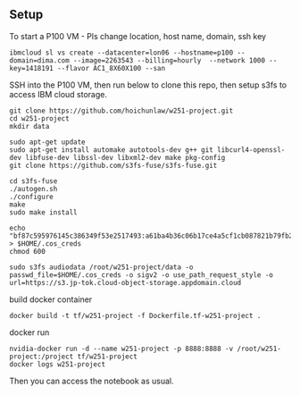 ## Setup

To start a P100 VM - Pls change location, host name, domain, ssh key

```
ibmcloud sl vs create --datacenter=lon06 --hostname=p100 --domain=dima.com --image=2263543 --billing=hourly  --network 1000 --key=1418191 --flavor AC1_8X60X100 --san
```

SSH into the P100 VM, then run below to clone this repo, then setup s3fs to access IBM cloud storage.

```
git clone https://github.com/hoichunlaw/w251-project.git
cd w251-project
mkdir data

sudo apt-get update
sudo apt-get install automake autotools-dev g++ git libcurl4-openssl-dev libfuse-dev libssl-dev libxml2-dev make pkg-config
git clone https://github.com/s3fs-fuse/s3fs-fuse.git

cd s3fs-fuse
./autogen.sh
./configure
make
sudo make install

echo "bf87c595976145c386349f53e2517493:a61ba4b36c06b17ce4a5cf1cb087821b79fb293c42b1e617" > $HOME/.cos_creds
chmod 600

sudo s3fs audiodata /root/w251-project/data -o passwd_file=$HOME/.cos_creds -o sigv2 -o use_path_request_style -o url=https://s3.jp-tok.cloud-object-storage.appdomain.cloud
```

build docker container

```
docker build -t tf/w251-project -f Dockerfile.tf-w251-project .
```

docker run

```
nvidia-docker run -d --name w251-project -p 8888:8888 -v /root/w251-project:/project tf/w251-project
docker logs w251-project
```

Then you can access the notebook as usual.


